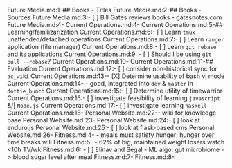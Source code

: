 Future Media.md:1-## Books - Titles
Future Media.md:2-## Books - Sources
Future Media.md:3:- [ ] Bill Gates reviews books - gatesnotes.com
Future Media.md:4-
Current Operations.md:4-
Current Operations.md:5-## Learning/familizarization
Current Operations.md:6:- [ ] Learn `tmux` unattended/detached operations
Current Operations.md:7:- [ ] Learn `ranger` application (file manager)
Current Operations.md:8:- [ ] Learn `git rebase` and its applications
Current Operations.md:9:  - [ ] Should I be using `git pull --rebase`?
Current Operations.md:10-
Current Operations.md:11-## Evaluation
Current Operations.md:12:- [ ] consider non-historical sync for `ac_wiki`
Current Operations.md:13-- [X] Determine usability of bash vi mode
Current Operations.md:14-  - good, integrated into `dev` & `master` in `dottie_bunch`
Current Operations.md:15:- [ ] Determine utility of timewarrior
Current Operations.md:16:- [ ] investigate feasibility of learning `javascript` &/| `Node.js`
Current Operations.md:17:- [ ] investigate learning `haskell`
Current Operations.md:18-
Personal Website.md:22-- wiki for knowledge base
Personal Website.md:23-
Personal Website.md:24:- [ ] look at enduro.js
Personal Website.md:25:- [ ] look at flask-based cms
Personal Website.md:26-
Fitness.md:4-  - meals must satisfy hunger; hunger over time breaks will
Fitness.md:5-  - 62% of big, maintained weight losers watch <10h TV/wk
Fitness.md:6:  - [ ] Elinav and Segal - ML algo: gut microbiome -> blood sugar level after meal
Fitness.md:7-
Fitness.md:8-
